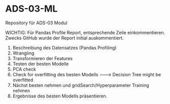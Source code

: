 # ADS-03-ML
Repository für ADS-03 Modul

WICHTIG: Für Pandas Profile Report, entsprechende Zeile einkommentieren. Zwecks GitHub wurde der Report initial auskommentiert.

1. Beschreibung des Datensatzes (Pandas Profiling)
2. Wrangling
3. Transformieren der Features
4. Testen der besten Modelle
5. PCA check
6. Check for overfitting des besten Modells ---> Decision Tree might be overfitted
7. Nächst besten nehmen und gridSearch/Hyperparameter Training nehmen
8. Ergebnisse des besten Modells präsentieren.
